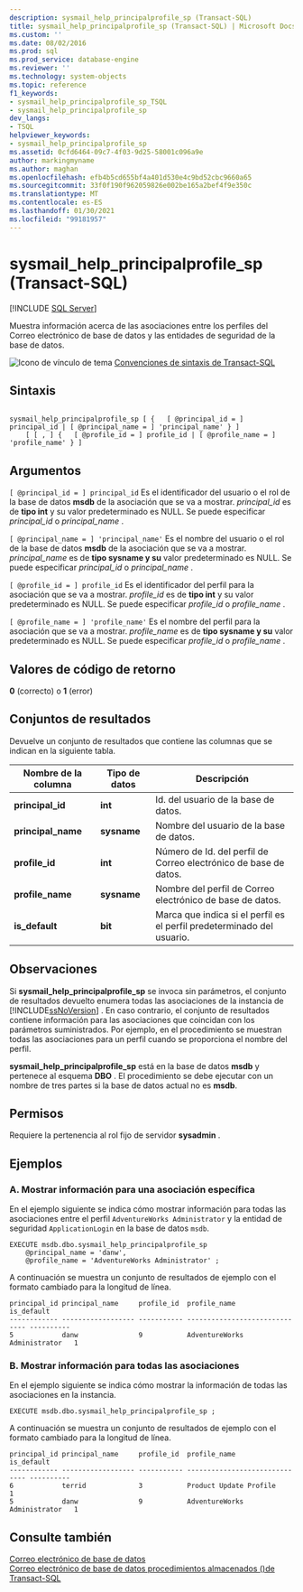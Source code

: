 ```yaml
---
description: sysmail_help_principalprofile_sp (Transact-SQL)
title: sysmail_help_principalprofile_sp (Transact-SQL) | Microsoft Docs
ms.custom: ''
ms.date: 08/02/2016
ms.prod: sql
ms.prod_service: database-engine
ms.reviewer: ''
ms.technology: system-objects
ms.topic: reference
f1_keywords:
- sysmail_help_principalprofile_sp_TSQL
- sysmail_help_principalprofile_sp
dev_langs:
- TSQL
helpviewer_keywords:
- sysmail_help_principalprofile_sp
ms.assetid: 0cfd6464-09c7-4f03-9d25-58001c096a9e
author: markingmyname
ms.author: maghan
ms.openlocfilehash: efb4b5cd655bf4a401d530e4c9bd52cbc9660a65
ms.sourcegitcommit: 33f0f190f962059826e002be165a2bef4f9e350c
ms.translationtype: MT
ms.contentlocale: es-ES
ms.lasthandoff: 01/30/2021
ms.locfileid: "99181957"
---
```

# <a name="sysmail_help_principalprofile_sp-transact-sql"></a>sysmail_help_principalprofile_sp (Transact-SQL)
[!INCLUDE [SQL Server](../../includes/applies-to-version/sqlserver.md)]

  Muestra información acerca de las asociaciones entre los perfiles del Correo electrónico de base de datos y las entidades de seguridad de la base de datos.  
  
 
 ![Icono de vínculo de tema](../../database-engine/configure-windows/media/topic-link.gif "Icono de vínculo de tema") [Convenciones de sintaxis de Transact-SQL](../../t-sql/language-elements/transact-sql-syntax-conventions-transact-sql.md)  
  
## <a name="syntax"></a>Sintaxis  
  
```  
  
sysmail_help_principalprofile_sp [ {   [ @principal_id = ] principal_id | [ @principal_name = ] 'principal_name' } ]  
    [ [ , ] {   [ @profile_id = ] profile_id | [ @profile_name = ] 'profile_name' } ]  
```  
  
## <a name="arguments"></a>Argumentos  
`[ @principal_id = ] principal_id` Es el identificador del usuario o el rol de la base de datos **msdb** de la asociación que se va a mostrar. *principal_id* es de **tipo int** y su valor predeterminado es NULL. Se puede especificar *principal_id* o *principal_name* .  
  
`[ @principal_name = ] 'principal_name'` Es el nombre del usuario o el rol de la base de datos **msdb** de la asociación que se va a mostrar. *principal_name* es de **tipo sysname y su** valor predeterminado es NULL. Se puede especificar *principal_id* o *principal_name* .  
  
`[ @profile_id = ] profile_id` Es el identificador del perfil para la asociación que se va a mostrar. *profile_id* es de **tipo int** y su valor predeterminado es NULL. Se puede especificar *profile_id* o *profile_name* .  
  
`[ @profile_name = ] 'profile_name'` Es el nombre del perfil para la asociación que se va a mostrar. *profile_name* es de **tipo sysname y su** valor predeterminado es NULL. Se puede especificar *profile_id* o *profile_name* .  
  
## <a name="return-code-values"></a>Valores de código de retorno  
 **0** (correcto) o **1** (error)  
  
## <a name="result-sets"></a>Conjuntos de resultados  
 Devuelve un conjunto de resultados que contiene las columnas que se indican en la siguiente tabla.  
  
| Nombre de la columna | Tipo de datos | Descripción |
| ----------- | --------- | ----------- |
|**principal_id**|**int**|Id. del usuario de la base de datos.|  
|**principal_name**|**sysname**|Nombre del usuario de la base de datos.|  
|**profile_id**|**int**|Número de Id. del perfil de Correo electrónico de base de datos.|  
|**profile_name**|**sysname**|Nombre del perfil de Correo electrónico de base de datos.|  
|**is_default**|**bit**|Marca que indica si el perfil es el perfil predeterminado del usuario.|  
  
## <a name="remarks"></a>Observaciones  
 Si **sysmail_help_principalprofile_sp** se invoca sin parámetros, el conjunto de resultados devuelto enumera todas las asociaciones de la instancia de [!INCLUDE[ssNoVersion](../../includes/ssnoversion-md.md)] . En caso contrario, el conjunto de resultados contiene información para las asociaciones que coincidan con los parámetros suministrados. Por ejemplo, en el procedimiento se muestran todas las asociaciones para un perfil cuando se proporciona el nombre del perfil.  
  
 **sysmail_help_principalprofile_sp** está en la base de datos **msdb** y pertenece al esquema **DBO** . El procedimiento se debe ejecutar con un nombre de tres partes si la base de datos actual no es **msdb**.  
  
## <a name="permissions"></a>Permisos  
 Requiere la pertenencia al rol fijo de servidor **sysadmin** .  
  
## <a name="examples"></a>Ejemplos  
  
### <a name="a-listing-information-for-a-specific-association"></a>A. Mostrar información para una asociación específica  
 En el ejemplo siguiente se indica cómo mostrar información para todas las asociaciones entre el perfil `AdventureWorks Administrator` y la entidad de seguridad `ApplicationLogin` en la base de datos `msdb`.  
  
```  
EXECUTE msdb.dbo.sysmail_help_principalprofile_sp  
    @principal_name = 'danw',  
    @profile_name = 'AdventureWorks Administrator' ;  
```  
  
 A continuación se muestra un conjunto de resultados de ejemplo con el formato cambiado para la longitud de línea.  
  
```  
principal_id principal_name     profile_id  profile_name                   is_default  
------------ ------------------ ----------- ------------------------------ ----------  
5            danw               9           AdventureWorks Administrator   1  
```  
  
### <a name="b-listing-information-for-all-associations"></a>B. Mostrar información para todas las asociaciones  
 En el ejemplo siguiente se indica cómo mostrar la información de todas las asociaciones en la instancia.  
  
```  
EXECUTE msdb.dbo.sysmail_help_principalprofile_sp ;  
```  
  
 A continuación se muestra un conjunto de resultados de ejemplo con el formato cambiado para la longitud de línea.  
  
```  
principal_id principal_name     profile_id  profile_name                   is_default  
------------ ------------------ ----------- ------------------------------ ----------  
6            terrid             3           Product Update Profile         1  
5            danw               9           AdventureWorks Administrator   1  
```  
  
## <a name="see-also"></a>Consulte también  
 [Correo electrónico de base de datos](../../relational-databases/database-mail/database-mail.md)   
 [Correo electrónico de base de datos procedimientos almacenados &#40;&#41;de Transact-SQL ](../../relational-databases/system-stored-procedures/database-mail-stored-procedures-transact-sql.md)  
  
  
